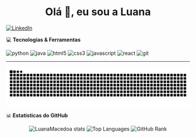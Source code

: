
<h1 align="center">Olá 👋, eu sou a Luana</h1>
 
[![LinkedIn](https://img.shields.io/badge/LinkedIn-0077B5?style=for-the-badge&logo=linkedin&logoColor=white)]( https://www.linkedin.com/in/luanamacedoa/)

💻 **Tecnologias & Ferramentas**  

<p align="left">
  <img src="https://cdn.jsdelivr.net/gh/devicons/devicon/icons/python/python-original.svg" height="40" alt="python" />
  <img src="https://cdn.jsdelivr.net/gh/devicons/devicon/icons/java/java-original.svg" height="40" alt="java" />
  <img src="https://cdn.jsdelivr.net/gh/devicons/devicon/icons/html5/html5-original.svg" height="40" alt="html5" />
  <img src="https://cdn.jsdelivr.net/gh/devicons/devicon/icons/css3/css3-original.svg" height="40" alt="css3" />
  <img src="https://cdn.jsdelivr.net/gh/devicons/devicon/icons/javascript/javascript-original.svg" height="40" alt="javascript" />
  <img src="https://cdn.jsdelivr.net/gh/devicons/devicon/icons/react/react-original.svg" height="40" alt="react" />
  <img src="https://cdn.jsdelivr.net/gh/devicons/devicon/icons/git/git-original.svg" height="40" alt="git" />
</p>

---

<picture align="center">
  <source media="(prefers-color-scheme: dark)" srcset="https://raw.githubusercontent.com/LuanaMacedoa/LuanaMacedoa/output/github-contribution-grid-snake-dark.svg">
  <source media="(prefers-color-scheme: light)" srcset="https://raw.githubusercontent.com/LuanaMacedoa/LuanaMacedoa/output/github-contribution-grid-snake-dark.svg">
  <img align="center" alt="github contribution grid snake animation" src="https://raw.githubusercontent.com/LuanaMacedoa/LuanaMacedoa/output/github-contribution-grid-snake.svg">
</picture>

📊 **Estatísticas do GitHub**  

<p align="center">
  <img src="https://github-readme-stats.vercel.app/api?username=LuanaMacedoa&show_icons=true&theme=radical&hide=contribs" alt="LuanaMacedoa stats" height="140" />
  <img src="https://github-readme-stats.vercel.app/api/top-langs/?username=LuanaMacedoa&layout=compact&theme=radical" alt="Top Languages" height="160" />
  <img src="https://github-profile-summary-cards.vercel.app/api/cards/profile-details?username=LuanaMacedoa&theme=radical" alt="GitHub Rank" height="160" />
</p>






